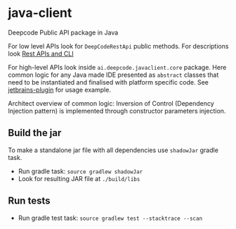 # java-client
Deepcode Public API package in Java

For low level APIs look for `DeepCodeRestApi` public methods. For descriptions look [Rest APIs and CLI](https://deepcode.freshdesk.com/support/solutions/folders/60000321393)

For high-level APIs look inside `ai.deepcode.javaclient.core` package.
Here common logic for any Java made IDE presented as `abstract` classes that need to be instantiated and finalised with platform specific code.
See [jetbrains-plugin](https://github.com/DeepCodeAI/jetbrains-plugin) for usage example.

Architect overview of common logic: Inversion of Control (Dependency Injection pattern) is implemented through constructor parameters injection. 

## Build the jar

To make a standalone jar file with all dependencies use `shadowJar` gradle task.
- Run gradle task: `source gradlew shadowJar`
- Look for resulting JAR file at `./build/libs`

## Run tests

- Run gradle test task: `source gradlew test --stacktrace --scan`